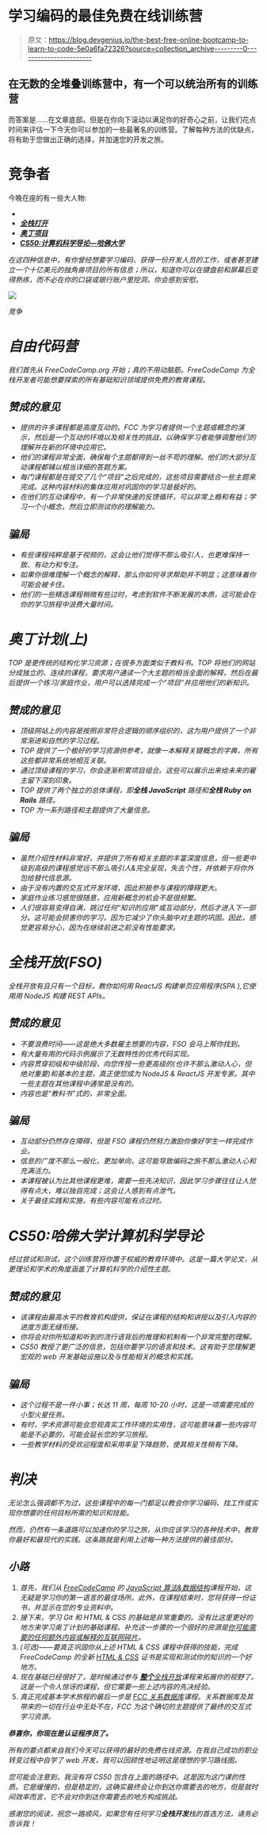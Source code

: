 # 学习编码的最佳免费在线训练营

> 原文：<https://blog.devgenius.io/the-best-free-online-bootcamp-to-learn-to-code-5e0a6fa72326?source=collection_archive---------0----------------------->

## 在无数的全堆叠训练营中，有一个可以统治所有的训练营

而答案是……在文章底部。但是在你向下滚动以满足你的好奇心之前，让我们花点时间来评估一下今天你可以参加的一些最著名的训练营。了解每种方法的优缺点，将有助于您做出正确的选择，并加速您的开发之旅。

# 竞争者

今晚在座的有一些大人物:

*   [](https://www.freecodecamp.org/learn/)
*   *[***全栈打开***](https://fullstackopen.com/en/)*
*   *[***奥丁项目***](https://www.theodinproject.com/)*
*   *[***CS50:计算机科学导论—哈佛大学***](https://pll.harvard.edu/course/cs50-introduction-computer-science?delta=0)*

*在这四种信息中，有你曾经想要学习编码、获得一份开发人员的工作，或者甚至建立一个十亿美元的独角兽项目的所有信息；所以，知道你可以在键盘前和屏幕后变得熟练，而不必在你的口袋或银行账户里挖洞，你会感到安慰。*

*![](img/fa4d2cd9e12a607f2fd92a50aeff4763.png)*

*竞争*

# *自由代码营*

*我们首先从 FreeCodeCamp.org 开始；真的不用动脑筋。FreeCodeCamp 为全栈开发者可能想要探索的所有基础知识领域提供免费的教育课程。*

## *赞成的意见*

*   *提供的许多课程都是高度互动的。FCC 为学习者提供一个主题或概念的演示，然后是一个互动的环境以及相关性的挑战，以确保学习者能够调整他们的理解并在新的环境中应用它。*
*   *他们的课程非常全面，确保每个主题都得到一丝不苟的理解。他们的大部分互动课程都辅以相当详细的答题方案。*
*   *每门课程都是在提交了几个“项目”之后完成的，这些项目需要结合一些主题来完成。这种内容材料的集体应用对巩固你的学习是极好的。*
*   *在他们的互动课程中，有一个非常快速的反馈循环，可以非常上瘾和有益；学习一个小概念，然后立即测试你的理解能力。*

## *骗局*

*   *有些课程纯粹是基于视频的，这会让他们觉得不那么吸引人，也更难保持一致、有动力和专注。*
*   *如果你很难理解一个概念的解释，那么你如何寻求帮助并不明显；这意味着你可能会被卡住。*
*   *他们的一些精选课程稍微有些过时，考虑到软件不断发展的本质，这可能会在你的学习旅程中浪费大量时间。*

# *奥丁计划(上)*

*TOP 是更传统的结构化学习资源；在很多方面类似于教科书。TOP 将他们的网站分成独立的、连续的课程，要求用户通读一个大主题的相当全面的解释，然后在最后提供一个练习/家庭作业，用户可以选择完成一个“项目”并应用他们的新知识。*

## *赞成的意见*

*   *顶级网站上的内容是按照非常符合逻辑的顺序组织的，这为用户提供了一个非常渐进和自然的学习过程。*
*   *TOP 提供了一个极好的学习资源供参考，就像一本解释关键概念的字典，所有这些都非常系统地相互关联。*
*   *通过顶级课程的学习，你会逐渐积累项目组合。这些可以展示出来给未来的雇主留下深刻印象。*
*   *TOP 提供了两个独立的总体课程，即**全栈 JavaScript** 路径和**全栈 Ruby on Rails** 路径。*
*   *TOP 为一系列路径和主题提供了大量信息。*

## *骗局*

*   *虽然介绍性材料非常好，并提供了所有相关主题的丰富深度信息，但一些更中级到高级的课程感觉远不那么吸引人&完全呈现，失去个性，并依赖于将你外包给替代信息源。*
*   *由于没有内置的交互式开发环境，因此积极参与课程的障碍更大。*
*   *家庭作业练习感觉很随意，应用新概念的机会不是很频繁。*
*   *人们很容易变得自满，跳过任何“知识的应用”或互动部分，然后才进入下一部分。这可能会损害你的学习，因为它减少了你头脑中对主题的巩固。因此，感觉更容易分心，因为在继续前进之前没有性能要求。*

# *全栈开放(FSO)*

*全栈开放有且只有一个目标，教你如何用 ReactJS 构建单页应用程序(SPA ),它使用用 NodeJS 构建 REST APIs。*

## *赞成的意见*

*   *不要浪费时间——这是绝大多数雇主想要的内容，FSO 会马上帮你找到。*
*   *有大量有用的代码示例展示了无数特性的优秀代码实现。*
*   *内容贯穿初级和中级阶段，向您传授一些更高级的(也许不那么激动人心，但绝对重要)和基本的主题，真正使您成为 NodeJS & ReactJS 开发专家。其中一些主题在其他课程中通常是没有的。*
*   *内容也是“教科书”式的，非常全面。*

## *骗局*

*   *互动部分仍然存在障碍，但是 FSO 课程仍然努力激励你像好学生一样完成作业。*
*   *信息的广度不那么一般化，更加单向，这可能导致编码之旅不那么激动人心和充满活力。*
*   *本课程被认为比其他课程更难，需要一些先决知识，因此学习步骤往往让人觉得有点大，难以独自完成；这会让人感到有点泄气。*
*   *关于最佳实践和实施，有些内容可能有点过时。*

# *CS50:哈佛大学计算机科学导论*

*经过尝试和测试，这个训练营将你置于权威的教育环境中。这是一篇大学论文，从更理论和学术的角度涵盖了计算机科学的介绍性主题。*

## *赞成的意见*

*   *该课程由最高水平的教育机构提供，保证在课程的结构和讲授以及引入内容的进度方面无缝衔接。*
*   *你将会对你所知道和听到的流行语背后的推理和机制有一个非常完整的理解。*
*   *CS50 教授了更广泛的信息，包括你要学习的语言和技术。这有助于您理解更宏观的 web 开发基础设施以及与性能相关的概念和实践。*

## *骗局*

*   *这个过程不是一件小事；长达 11 周，每周 10-20 小时，这是一项需要完成的小型火星任务。*
*   *有时，学术资源可能会忽视真实工作环境的实用性，这可能意味着一些内容可能是不必要的，可能会延长您的学习旅程。*
*   *一些教学材料的受欢迎程度和采用率呈下降趋势，使其相关性稍有下降。*

# *判决*

*无论怎么强调都不为过，这些课程中的每一门都足以教会你学习编码、找工作或实现你想要的任何目标所需的知识和技能。*

*然而，仍然有一条道路可以加速你的学习之旅，从你应该学习的各种技术中，教育你最好和最现代的实践。这条路就是利用上述每一种方法提供的最佳部分。*

## *小路*

1.  *首先，我们从 [FreeCodeCamp](https://www.freecodecamp.org/learn/javascript-algorithms-and-data-structures/) 的 [JavaScript 算法&数据结构](https://www.freecodecamp.org/learn/javascript-algorithms-and-data-structures/)课程开始，这无疑是学习你的第一语言的最佳场所。此外，在课程结束时，您将获得一份证书，并显示在您的专业资料中。*
2.  *接下来，学习 Git 和 HTML & CSS 的基础是非常重要的。没有比这里更好的地方来学习奥丁计划的基础课程。补充这一步骤的一个很好的资源是[你可能需要的任何额外内容或解释的互联网碎片](https://www.internetingishard.com/)。*
3.  *(可选)——要真正巩固你从上述 HTML & CSS 课程中获得的技能，完成 FreeCodeCamp 的全新 [HTML & CSS](https://www.freecodecamp.org/learn/2022/responsive-web-design/) 证书是实现和测试你的知识的一个好地方。*
4.  *现在基础已经很好了，是时候通过参与 [**整个**全栈开放](https://fullstackopen.com/en/)课程来拓展你的视野了。这是一个令人惊讶的课程，但它需要一些上述内容的先决经验。*
5.  *真正完成基本学术旅程的最后一步是 [FCC 关系数据库](https://www.freecodecamp.org/learn/relational-database/)课程。关系数据库及其带来的一切在行业中无处不在，FCC 为这个确切的主题提供了最终的交互式学习资源。*

***恭喜你，你现在是认证程序员了。***

*所有的要点都来自我们今天可以获得的最好的免费在线资源。在我自己成功的职业转变过程中自学了 web 开发，我可以回顾性地证明这是理想的学习路线图。*

*您可能会注意到，我没有将 CS50 包含在上面的路径中。这是因为这门课的性质。它是缓慢的，但是稳定的，这确实最终会让你到达你需要去的地方，但是就时间效率而言，它不会对你到达你需要去的地方构成挑战。*

*感谢您的阅读，祝您一路顺风，如果您有任何学习**全栈开发**栈的首选方法，请务必告诉我！*